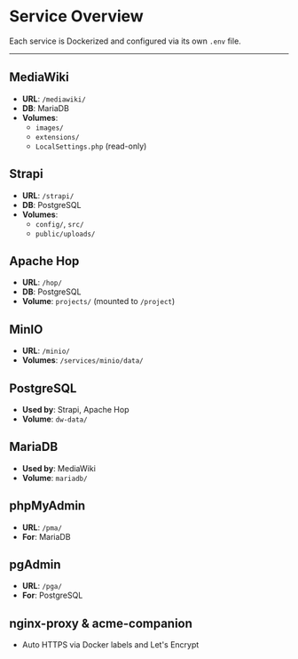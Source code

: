 # Service Overview

Each service is Dockerized and configured via its own `.env` file.

---

## MediaWiki
- **URL**: `/mediawiki/`
- **DB**: MariaDB
- **Volumes**:
  - `images/`
  - `extensions/`
  - `LocalSettings.php` (read-only)

## Strapi
- **URL**: `/strapi/`
- **DB**: PostgreSQL
- **Volumes**:
  - `config/`, `src/`
  - `public/uploads/`

## Apache Hop
- **URL**: `/hop/`
- **DB**: PostgreSQL
- **Volume**: `projects/` (mounted to `/project`)

## MinIO
- **URL**: `/minio/`
- **Volumes**: `/services/minio/data/`

## PostgreSQL
- **Used by**: Strapi, Apache Hop
- **Volume**: `dw-data/`

## MariaDB
- **Used by**: MediaWiki
- **Volume**: `mariadb/`

## phpMyAdmin
- **URL**: `/pma/`
- **For**: MariaDB

## pgAdmin
- **URL**: `/pga/`
- **For**: PostgreSQL

## nginx-proxy & acme-companion
- Auto HTTPS via Docker labels and Let's Encrypt
